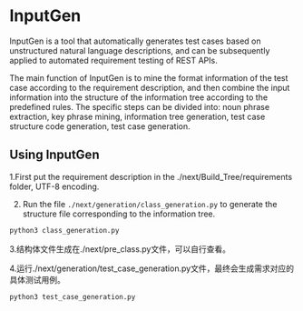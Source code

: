 # InputGen
InputGen is a tool that automatically generates test cases based on unstructured natural language descriptions, and can be subsequently applied to automated requirement testing of REST APIs.

The main function of InputGen is to mine the format information of the test case according to the requirement description, and then combine the input information into the structure of the information tree according to the predefined rules. The specific steps can be divided into: noun phrase extraction, key phrase mining, information tree generation, test case structure code generation, test case generation.

## Using InputGen

1.First put the requirement description in the ./next/Build_Tree/requirements folder, UTF-8 encoding.

2. Run the file `./next/generation/class_generation.py` to generate the structure file corresponding to the information tree.
```bash
python3 class_generation.py
```
3.结构体文件生成在./next/pre_class.py文件，可以自行查看。

4.运行./next/generation/test_case_generation.py文件，最终会生成需求对应的具体测试用例。
```bash
python3 test_case_generation.py
```
